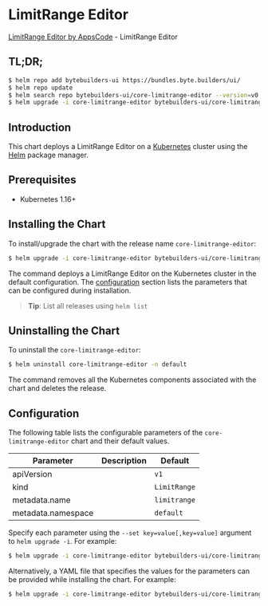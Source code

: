 # LimitRange Editor

[LimitRange Editor by AppsCode](https://byte.builders) - LimitRange Editor

## TL;DR;

```bash
$ helm repo add bytebuilders-ui https://bundles.byte.builders/ui/
$ helm repo update
$ helm search repo bytebuilders-ui/core-limitrange-editor --version=v0.4.3
$ helm upgrade -i core-limitrange-editor bytebuilders-ui/core-limitrange-editor -n default --create-namespace --version=v0.4.3
```

## Introduction

This chart deploys a LimitRange Editor on a [Kubernetes](http://kubernetes.io) cluster using the [Helm](https://helm.sh) package manager.

## Prerequisites

- Kubernetes 1.16+

## Installing the Chart

To install/upgrade the chart with the release name `core-limitrange-editor`:

```bash
$ helm upgrade -i core-limitrange-editor bytebuilders-ui/core-limitrange-editor -n default --create-namespace --version=v0.4.3
```

The command deploys a LimitRange Editor on the Kubernetes cluster in the default configuration. The [configuration](#configuration) section lists the parameters that can be configured during installation.

> **Tip**: List all releases using `helm list`

## Uninstalling the Chart

To uninstall the `core-limitrange-editor`:

```bash
$ helm uninstall core-limitrange-editor -n default
```

The command removes all the Kubernetes components associated with the chart and deletes the release.

## Configuration

The following table lists the configurable parameters of the `core-limitrange-editor` chart and their default values.

|     Parameter      | Description |         Default         |
|--------------------|-------------|-------------------------|
| apiVersion         |             | <code>v1</code>         |
| kind               |             | <code>LimitRange</code> |
| metadata.name      |             | <code>limitrange</code> |
| metadata.namespace |             | <code>default</code>    |


Specify each parameter using the `--set key=value[,key=value]` argument to `helm upgrade -i`. For example:

```bash
$ helm upgrade -i core-limitrange-editor bytebuilders-ui/core-limitrange-editor -n default --create-namespace --version=v0.4.3 --set apiVersion=v1
```

Alternatively, a YAML file that specifies the values for the parameters can be provided while
installing the chart. For example:

```bash
$ helm upgrade -i core-limitrange-editor bytebuilders-ui/core-limitrange-editor -n default --create-namespace --version=v0.4.3 --values values.yaml
```
